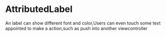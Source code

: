 AttributedLabel
===============

An label can show different font and color,Users can even touch some text appointed to make a action,such as push into another viewcontroller
